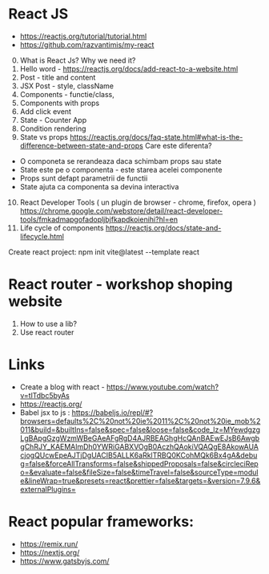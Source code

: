 # React JS
 - https://reactjs.org/tutorial/tutorial.html
 - https://github.com/razvantimis/my-react

0. What is React Js? Why we need it?
1. Hello word - https://reactjs.org/docs/add-react-to-a-website.html
2. Post - title and content
3. JSX Post - style, className
4. Components - functie/class, 
5. Components with props
6. Add click event 
7. State -  Counter App
8. Condition rendering
9. State vs props https://reactjs.org/docs/faq-state.html#what-is-the-difference-between-state-and-props
Care este diferenta?
- O componeta se rerandeaza daca schimbam props sau state
- State este pe o componenta - este starea acelei componente
- Props sunt defapt parametrii de functii 
- State ajuta ca componenta sa devina interactiva

10. React Developer Tools ( un plugin de browser - chrome, firefox, opera )
https://chrome.google.com/webstore/detail/react-developer-tools/fmkadmapgofadopljbjfkapdkoienihi?hl=en
11. Life cycle of components https://reactjs.org/docs/state-and-lifecycle.html

Create react project: npm init vite@latest --template react

# React router - workshop shoping website

1. How to use a lib?
2. Use react router


# Links
- Create a blog with react - https://www.youtube.com/watch?v=tlTdbc5byAs
- https://reactjs.org/
- Babel jsx to js : https://babeljs.io/repl/#?browsers=defaults%2C%20not%20ie%2011%2C%20not%20ie_mob%2011&build=&builtIns=false&spec=false&loose=false&code_lz=MYewdgzgLgBApgGzgWzmWBeGAeAFgRgD4AJRBEAGhgHcQAnBAEwEJsB6AwgbgChRJY_KAEMAlmDh0YWRiGABXVOgB0AczhQAokiVQAQgE8AkowAUAcjogQUcwEpeAJTjDgUACIB5ALLK6aRklTRBQ0KCohMQk6Bx4gA&debug=false&forceAllTransforms=false&shippedProposals=false&circleciRepo=&evaluate=false&fileSize=false&timeTravel=false&sourceType=module&lineWrap=true&presets=react&prettier=false&targets=&version=7.9.6&externalPlugins=


# React popular frameworks: 
- https://remix.run/
- https://nextjs.org/
- https://www.gatsbyjs.com/
